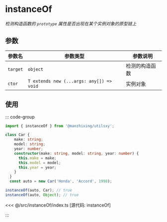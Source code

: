 # instanceOf

_检测构造函数的 `prototype` 属性是否出现在某个实例对象的原型链上_

## 参数

| 参数名   | 参数类型 | 参数说明       |
| -------- | -------- | -------------- |
| `target` | `object`    | 检测的构造函数 |
| `ctor`   | `T extends new (...args: any[]) => void`    | 实例对象       |

## 使用

::: code-group

```ts [使用]
import { instanceOf } from '@manzhixing/utilsxy';

class Car {
    make: string;
    model: string;
    year: number;
    constructor(make: string, model: string, year: number) {
      this.make = make;
      this.model = model;
      this.year = year;
    }
  }
  const auto = new Car('Honda', 'Accord', 1998);

instanceOf(auto, Car); // true
instanceOf(auto, Object); // true
```

<<< @/src/instanceOf/index.ts [源代码: instanceOf]

:::
